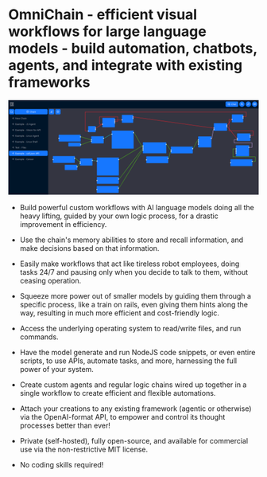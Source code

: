 # OmniChain - efficient visual workflows for large language models - build automation, chatbots, agents, and integrate with existing frameworks

![Screenshot](/screenshot.png)

-   Build powerful custom workflows with AI language models doing all the heavy lifting, guided by your own logic process, for a drastic improvement in efficiency.

-   Use the chain's memory abilities to store and recall information, and make decisions based on that information.

-   Easily make workflows that act like tireless robot employees, doing tasks 24/7 and pausing only when you decide to talk to them, without ceasing operation.

-   Squeeze more power out of smaller models by guiding them through a specific process, like a train on rails, even giving them hints along the way, resulting in much more efficient and cost-friendly logic.

-   Access the underlying operating system to read/write files, and run commands.

-   Have the model generate and run NodeJS code snippets, or even entire scripts, to use APIs, automate tasks, and more, harnessing the full power of your system.

-   Create custom agents and regular logic chains wired up together in a single workflow to create efficient and flexible automations.

-   Attach your creations to any existing framework (agentic or otherwise) via the OpenAI-format API, to empower and control its thought processes better than ever!

-   Private (self-hosted), fully open-source, and available for commercial use via the non-restrictive MIT license.

-   No coding skills required!
